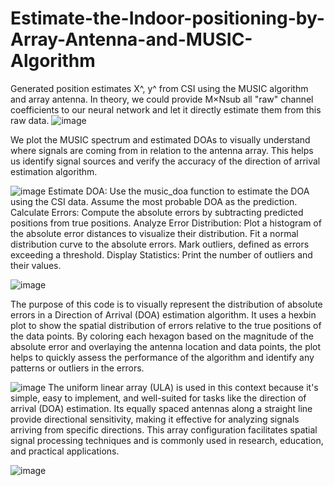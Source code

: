 # Estimate-the-Indoor-positioning-by-Array-Antenna-and-MUSIC-Algorithm
Generated position estimates X^, y^ from CSI using the MUSIC algorithm and array antenna. In theory, we could provide M×Nsub all "raw" channel coefficients to our neural network and let it directly estimate them from this raw data.
![image](https://github.com/dilshadjahan01/Estimate-the-Indoor-positioning-by-Array-Antenna-and-MUSIC-Algorithm/assets/106269209/685fa8f1-9d63-4cd5-a38e-d92050581e6d)

We plot the MUSIC spectrum and estimated DOAs to visually understand where signals are
coming from in relation to the antenna array. This helps us identify signal sources and verify the
accuracy of the direction of arrival estimation algorithm.

![image](https://github.com/dilshadjahan01/Estimate-the-Indoor-positioning-by-Array-Antenna-and-MUSIC-Algorithm/assets/106269209/b1cb3c8f-f62e-4954-94cf-66a76ca4a8e2)
Estimate DOA:
Use the music_doa function to estimate the DOA using the CSI data.
Assume the most probable DOA as the prediction.
Calculate Errors:
Compute the absolute errors by subtracting predicted positions from true positions.
Analyze Error Distribution:
Plot a histogram of the absolute error distances to visualize their distribution.
Fit a normal distribution curve to the absolute errors.
Mark outliers, defined as errors exceeding a threshold.
Display Statistics:
Print the number of outliers and their values.


![image](https://github.com/dilshadjahan01/Estimate-the-Indoor-positioning-by-Array-Antenna-and-MUSIC-Algorithm/assets/106269209/3b2220cf-df49-409a-ade9-3c651e78bd59)

The purpose of this code is to visually represent the distribution of absolute errors in a Direction
of Arrival (DOA) estimation algorithm. It uses a hexbin plot to show the spatial distribution of
errors relative to the true positions of the data points. By coloring each hexagon based on the
magnitude of the absolute error and overlaying the antenna location and data points, the plot
helps to quickly assess the performance of the algorithm and identify any patterns or outliers in
the errors.


![image](https://github.com/dilshadjahan01/Estimate-the-Indoor-positioning-by-Array-Antenna-and-MUSIC-Algorithm/assets/106269209/1b5fc08b-79c9-4974-90eb-de998b29593b)
The uniform linear array (ULA) is used in this context because it's simple, easy to implement,
and well-suited for tasks like the direction of arrival (DOA) estimation. Its equally spaced antennas
along a straight line provide directional sensitivity, making it effective for analyzing signals
arriving from specific directions. This array configuration facilitates spatial signal processing
techniques and is commonly used in research, education, and practical applications.

![image](https://github.com/dilshadjahan01/Estimate-the-Indoor-positioning-by-Array-Antenna-and-MUSIC-Algorithm/assets/106269209/a2805c3c-44df-4c3e-ba4a-36123e258f65)
